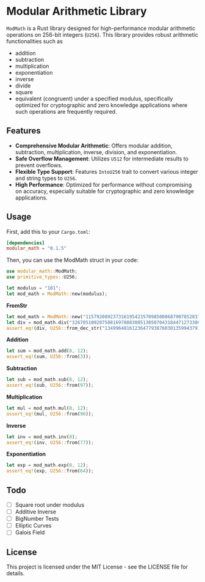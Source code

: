 # Modular Arithmetic Library

`ModMath` is a Rust library designed for high-performance modular arithmetic operations on 256-bit integers (`U256`). This library provides robust arithmetic functionalities such as 
- addition
- subtraction
- multiplication
- exponentiation 
- inverse
- divide
- square
- equivalent (congruent)
under a specified modulus, specifically optimized for cryptographic and zero knowledge applications where such operations are frequently required.

## Features

- **Comprehensive Modular Arithmetic**: Offers modular addition, subtraction, multiplication, inverse, division, and exponentiation.
- **Safe Overflow Management**: Utilizes `U512` for intermediate results to prevent overflows.
- **Flexible Type Support**: Features `IntoU256` trait to convert various integer and string types to `U256`.
- **High Performance**: Optimized for performance without compromising on accuracy, especially suitable for cryptographic and zero knowledge applications.

## Usage

First, add this to your `Cargo.toml`:

```toml
[dependencies]
modular_math = "0.1.5"
```
Then, you can use the ModMath struct in your code:

```rust
use modular_math::ModMath;
use primitive_types::U256;

let modulus = "101";
let mod_math = ModMath::new(modulus);
```

**FromStr**
```rust
let mod_math = ModMath::new("115792089237316195423570985008687907852837564279074904382605163141518161494337");
let div = mod_math.div("32670510020758816978083085130507043184471273380659243275938904335757337482424" , "55066263022277343669578718895168534326250603453777594175500187360389116729240");
assert_eq!(div, U256::from_dec_str("13499648161236477938760301359943791721062504425530739546045302818736391397630"));
```

**Addition**
```rust
let sum = mod_math.add(8, 12);
assert_eq!(sum, U256::from(3));
```
**Subtraction**
```rust
let sub = mod_math.sub(8, 12);
assert_eq!(sub, U256::from(97));
```
**Multiplication**
```rust
let mul = mod_math.mul(8, 12);
assert_eq!(mul, U256::from(96));
```
**Inverse**
```rust
let inv = mod_math.inv(8);
assert_eq!(inv, U256::from(77));
```
**Exponentiation**
```rust
let exp = mod_math.exp(8, 12);
assert_eq!(exp, U256::from(64));
```

## Todo
- [ ] Square root under modulus
- [ ] Additive Inverse
- [ ] BigNumber Tests
- [ ] Elliptic Curves
- [ ] Galois Field

## License
This project is licensed under the MIT License - see the LICENSE file for details.



